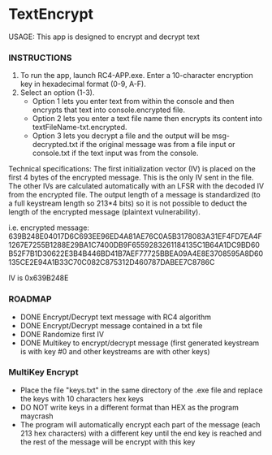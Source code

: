 # TextEncrypt

USAGE: This app is designed to encrypt and decrypt text

### INSTRUCTIONS
1. To run the app, launch RC4-APP.exe. Enter a 10-character encryption key in hexadecimal format (0-9, A-F).
2. Select an option (1-3). 
	- Option 1 lets you enter text from within the console and then encrypts that text into console.encrypted file.
	- Option 2 lets you enter a text file name then encrypts its content into textFileName-txt.encrypted.
	- Option 3 lets you decrypt a file and the output will be msg-decrypted.txt if the original message was from a file input or console.txt if the text input was from the console.

Technical specifications:
The first initialization vector (IV) is placed on the first 4 bytes of the encrypted message. This is the only IV sent in the file. The other IVs are calculated automatically with an LFSR with the decoded IV from the encrypted file. The output length of a message is standardized (to a full keystream length so 213*4 bits) so it is not possible to deduct the length of the encrypted message (plaintext vulnerability).

i.e. encrypted message:
639B248E04017D6C693EE96ED4A81AE76C0A5B3178083A31EF4FD7EA4F1267E7255B1288E29BA1C7400DB9F6559283261184135C1B64A1DC9BD60B52F7B1D30622E3B4B446BD41B7AEF77725BBEA09A4E8E3708595A8D60135CE2E94A1B33C70C082C875312D460787DABEE7C8786C

IV is 0x639B248E


### ROADMAP
- DONE	Encrypt/Decrypt text message with RC4 algorithm
- DONE	Encrypt/Decrypt message contained in a txt file
- DONE	Randomize first IV
- DONE	Multikey to encrypt/decrypt message (first generated keystream is with key #0 and other keystreams are with other keys)

### MultiKey Encrypt
- Place the file "keys.txt" in the same directory of the .exe file and replace the keys with 10 characters hex keys
- DO NOT write keys in a different format than HEX as the program maycrash
- The program will automatically encrypt each part of the message (each 213 hex characters) with a different key until the end key is reached and the rest of the message will be encrypt with this key
